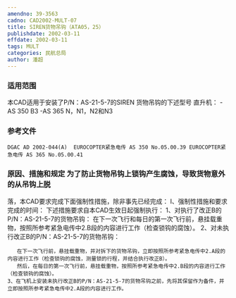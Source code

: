 ```yaml
---
amendno: 39-3563
cadno: CAD2002-MULT-07
title: SIREN货物吊钩（ATA05，25）
publishdate: 2002-03-11
effdate: 2002-03-11
tags: MULT
categories: 民航总局
author: 潘超
---
```


### 适用范围 
本CAD适用于安装了P/N：AS-21-5-7的SIREN 货物吊钩的下述型号
直升机： -AS 350 B3 -AS 365 N，N1，N2和N3

### 参考文件
    DGAC AD 2002-044(A)  EUROCOPTER紧急电传 AS 350 No.05.00.39 EUROCOPTER紧急电传 AS 365 No.05.00.41 

### 原因、措施和规定     为了防止货物吊钩上锁钩产生腐蚀，导致货物意外的从吊钩上脱
落，本CAD要求完成下面强制性措施，除非事先已经完成： I、强制性措施和要求完成的时间：     下述措施要求自本CAD生效日起强制执行： 1、对执行了改正B的P/N：AS-21-5-7的货物吊钩： 
       在下一次飞行和每日的第一次飞行前，悬挂载重物，按照所参考紧急电传中2.B段的内容进行工作（检查锁钩的腐蚀）。 2、对未执行改正B的P/N：AS-21-5-7的货物吊钩： 
       
       在下一次飞行前，悬挂载重物，并对拆下的货物吊钩，立即按照所参考紧急电传中2.A段的内容进行工作（检查锁钩的腐蚀，测量锁的行程，并结合执行改正B）。 
       然后，在每日的第一次飞行前，悬挂载重物，按照所参考紧急电传中2.B段的内容进行工作（检查锁钩的腐蚀）。 
    3、在飞机上安装未执行改正B的P/N：AS-21-5-7的货物吊钩之前，先将其保留作为备件，并立即按照所参考紧急电传中2.A段的内容进行工作。 
